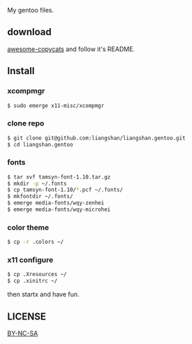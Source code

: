 My gentoo files.

## download

[awesome-copycats](https://github.com/copycat-killer/awesome-copycats) and follow it's README.


## Install

### xcompmgr

```bash
$ sudo emerge x11-misc/xcompmgr
```

### clone repo

```bash
$ git clone git@github.com:liangshan/liangshan.gentoo.git
$ cd liangshan.gentoo
```

### fonts

```bash
$ tar xvf tamsyn-font-1.10.tar.gz
$ mkdir -p ~/.fonts
$ cp tamsyn-font-1.10/*.pcf ~/.fonts/
$ mkfontdir ~/.fonts/ 
$ emerge media-fonts/wqy-zenhei
$ emerge media-fonts/wqy-microhei
```

### color theme

```bash
$ cp -r .colors ~/
```

### x11 configure

```bash
$ cp .Xresources ~/
$ cp .xinitrc ~/
```

then startx and have fun.

## LICENSE

[BY-NC-SA](http://creativecommons.org/licenses/by-nc-sa/3.0)


